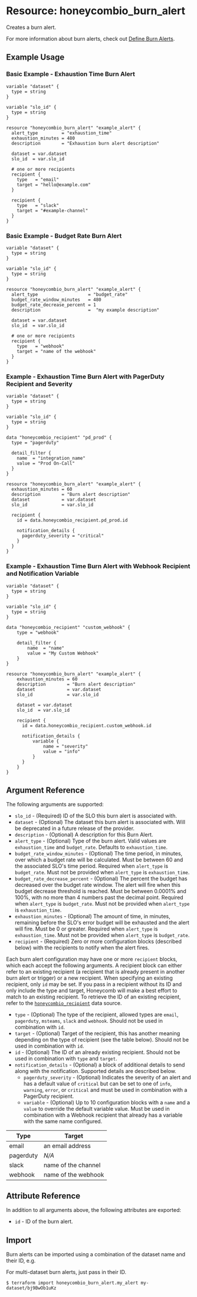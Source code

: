 # Resource: honeycombio_burn_alert

Creates a burn alert.

For more information about burn alerts,
check out [Define Burn Alerts](https://docs.honeycomb.io/working-with-your-data/slos/burn-alerts).

## Example Usage

### Basic Example - Exhaustion Time Burn Alert

```hcl
variable "dataset" {
  type = string
}

variable "slo_id" {
  type = string
}

resource "honeycombio_burn_alert" "example_alert" {
  alert_type         = "exhaustion_time"
  exhaustion_minutes = 480
  description        = "Exhaustion burn alert description"

  dataset = var.dataset
  slo_id  = var.slo_id

  # one or more recipients
  recipient {
    type   = "email"
    target = "hello@example.com"
  }

  recipient {
    type   = "slack"
    target = "#example-channel"
  }
}
```

### Basic Example - Budget Rate Burn Alert

```hcl
variable "dataset" {
  type = string
}

variable "slo_id" {
  type = string
}

resource "honeycombio_burn_alert" "example_alert" {
  alert_type                   = "budget_rate"
  budget_rate_window_minutes   = 480
  budget_rate_decrease_percent = 1
  description                  =  "my example description"

  dataset = var.dataset
  slo_id  = var.slo_id

  # one or more recipients
  recipient {
    type   = "webhook"
    target = "name of the webhook"
  }
}
```

### Example - Exhaustion Time Burn Alert with PagerDuty Recipient and Severity

```hcl
variable "dataset" {
  type = string
}

variable "slo_id" {
  type = string
}

data "honeycombio_recipient" "pd_prod" {
  type = "pagerduty"

  detail_filter {
    name  = "integration_name"
    value = "Prod On-Call"
  }
}

resource "honeycombio_burn_alert" "example_alert" {
  exhaustion_minutes = 60
  description        = "Burn alert description"
  dataset            = var.dataset
  slo_id             = var.slo_id

  recipient {
    id = data.honeycombio_recipient.pd_prod.id

    notification_details {
      pagerduty_severity = "critical"
    }
  }
}
```

### Example - Exhaustion Time Burn Alert with Webhook Recipient and Notification Variable

```hcl
variable "dataset" {
  type = string
}

variable "slo_id" {
  type = string
}

data "honeycombio_recipient" "custom_webhook" {
    type = "webhook"

    detail_filter {
        name  = "name"
        value = "My Custom Webhook"
    }
}

resource "honeycombio_burn_alert" "example_alert" {
    exhaustion_minutes = 60
    description        = "Burn alert description"
    dataset            = var.dataset
    slo_id             = var.slo_id

    dataset = var.dataset
    slo_id  = var.slo_id

    recipient {
      id = data.honeycombio_recipient.custom_webhook.id

      notification_details {
          variable {
              name = "severity"
              value = "info"
          }
      }
    }
}
```

## Argument Reference

The following arguments are supported:

-   `slo_id` - (Required) ID of the SLO this burn alert is associated with.
-   `dataset` - (Optional) The dataset this burn alert is associated with. Will be deprecated in a future release of the provider.
-   `description` - (Optional) A description for this Burn Alert.
-   `alert_type` - (Optional) Type of the burn alert. Valid values are `exhaustion_time` and `budget_rate`.
    Defaults to `exhaustion_time`.
-   `budget_rate_window_minutes` - (Optional) The time period, in minutes, over which a budget rate will be calculated.
    Must be between 60 and the associated SLO's time period.
    Required when `alert_type` is `budget_rate`.
    Must not be provided when `alert_type` is `exhaustion_time`.
-   `budget_rate_decrease_percent` - (Optional) The percent the budget has decreased over the budget rate window.
    The alert will fire when this budget decrease threshold is reached.
    Must be between 0.0001% and 100%, with no more than 4 numbers past the decimal point.
    Required when `alert_type` is `budget_rate`.
    Must not be provided when `alert_type` is `exhaustion_time`.
-   `exhaustion_minutes` - (Optional) The amount of time, in minutes, remaining before the SLO's error budget will be exhausted and
    the alert will fire.
    Must be 0 or greater.
    Required when `alert_type` is `exhaustion_time`.
    Must not be provided when `alert_type` is `budget_rate`.
-   `recipient` - (Required) Zero or more configuration blocks (described below) with the recipients to notify when the alert fires.

Each burn alert configuration may have one or more `recipient` blocks, which each accept the following arguments. A recipient block can either refer to an existing recipient (a recipient that is already present in another burn alert or trigger) or a new recipient. When specifying an existing recipient, only `id` may be set. If you pass in a recipient without its ID and only include the type and target, Honeycomb will make a best effort to match to an existing recipient. To retrieve the ID of an existing recipient, refer to the [`honeycombio_recipient`](../data-sources/recipient.md) data source.

-   `type` - (Optional) The type of the recipient, allowed types are `email`, `pagerduty`, `msteams`, `slack` and `webhook`. Should not be used in combination with `id`.
-   `target` - (Optional) Target of the recipient, this has another meaning depending on the type of recipient (see the table below). Should not be used in combination with `id`.
-   `id` - (Optional) The ID of an already existing recipient. Should not be used in combination with `type` and `target`.
-   `notification_details` - (Optional) a block of additional details to send along with the notification. Supported details are described below.
    -   `pagerduty_severity` - (Optional) Indicates the severity of an alert and has a default value of `critical` but can be set to one of `info`, `warning`, `error`, or `critical` and must be used in combination with a PagerDuty recipient.
    -   `variable` - (Optional) Up to 10 configuration blocks with a `name` and a `value` to override the default variable value. Must be used in combination with a Webhook recipient that already has a variable with the same name configured.

| Type      | Target              |
| --------- | ------------------- |
| email     | an email address    |
| pagerduty | _N/A_               |
| slack     | name of the channel |
| webhook   | name of the webhook |

## Attribute Reference

In addition to all arguments above, the following attributes are exported:

-   `id` - ID of the burn alert.

## Import

Burn alerts can be imported using a combination of the dataset name and their ID, e.g.

For multi-dataset burn alerts, just pass in their ID.

```
$ terraform import honeycombio_burn_alert.my_alert my-dataset/bj9BwOb1uKz
```
